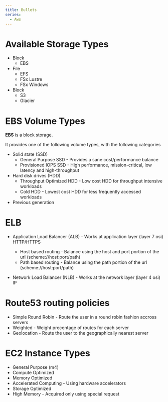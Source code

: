 ```yaml
---
title: Bullets 
series:
  - Aws
---
```


# Available Storage Types

- Block
    - EBS
- File
    - EFS
    - FSx Lustre
    - FSx Windows
- Block
    - S3
    - Glacier

# EBS Volume Types

**EBS** is a block storage.

It provides one of the following volume types, with the following categories

- Solid state (SSD)
    - General Purpose SSD - Provides a sane cost/performance balance
    - Provisioned IOPS SSD - High performance, mission-critical, low latency and high-throughput
- Hard disk drives (HDD)
    - Throughput Optimized HDD - Low cost HDD for throughput intensive workloads
    - Cold HDD - Lowest cost HDD for less frequently accessed workloads
- Previous generation

# ELB

- Application Load Balancer (ALB) - Works at application layer (layer 7 osi) HTTP/HTTPS
    - Host based routing - Balance using the host and port portion of the url (scheme://host:port/path)
    - Path based routing - Balance using the path portion of the url (scheme://host:port/path)

- Network Load Balancer (NLB) - Works at the network layer (layer 4 osi) IP

# Route53 routing policies

- Simple Round Robin - Route the user in a round robin fashion accross servers
- Weighted - Weight precentage of routes for each server
- Geolocation - Route the user to the geographically nearest server

# EC2 Instance Types

- General Purpose (m4)
- Compute Optimized
- Memory Optimized
- Accelerated Computing - Using hardware accelerators
- Storage Optimized
- High Memory - Acquired only using special request
